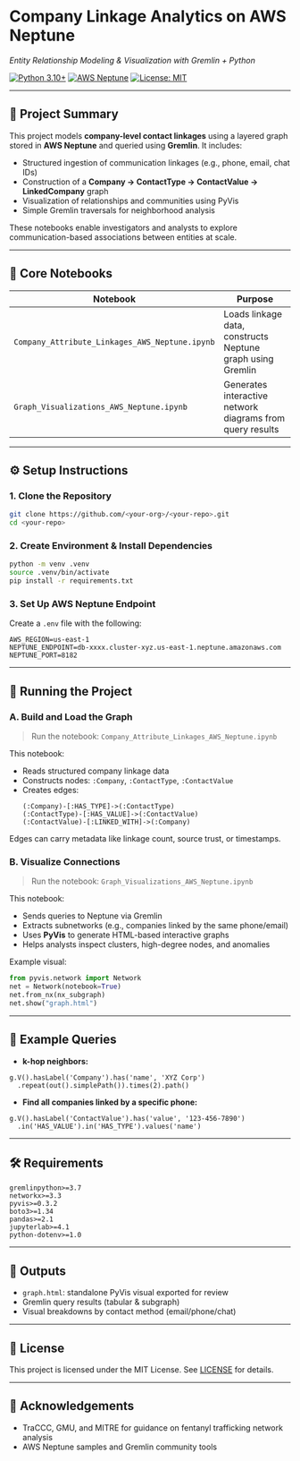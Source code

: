 # Company Linkage Analytics on AWS Neptune  
_Entity Relationship Modeling & Visualization with Gremlin + Python_

[![Python 3.10+](https://img.shields.io/badge/python-3.10%2B-blue)](https://www.python.org/downloads/release/python-3100/)
[![AWS Neptune](https://img.shields.io/badge/AWS-Neptune-green)](https://aws.amazon.com/neptune/)
[![License: MIT](https://img.shields.io/badge/License-MIT-blue.svg)](LICENSE)

---

## 📌 Project Summary

This project models **company-level contact linkages** using a layered graph stored in **AWS Neptune** and queried using **Gremlin**. It includes:

- Structured ingestion of communication linkages (e.g., phone, email, chat IDs)
- Construction of a **Company → ContactType → ContactValue → LinkedCompany** graph
- Visualization of relationships and communities using PyVis
- Simple Gremlin traversals for neighborhood analysis

These notebooks enable investigators and analysts to explore communication-based associations between entities at scale.

---

## 🧠 Core Notebooks

| Notebook | Purpose |
|----------|---------|
| `Company_Attribute_Linkages_AWS_Neptune.ipynb` | Loads linkage data, constructs Neptune graph using Gremlin |
| `Graph_Visualizations_AWS_Neptune.ipynb`      | Generates interactive network diagrams from query results |

---

## ⚙️ Setup Instructions

### 1. Clone the Repository

```bash
git clone https://github.com/<your-org>/<your-repo>.git
cd <your-repo>
```

### 2. Create Environment & Install Dependencies

```bash
python -m venv .venv
source .venv/bin/activate
pip install -r requirements.txt
```

### 3. Set Up AWS Neptune Endpoint

Create a `.env` file with the following:

```env
AWS_REGION=us-east-1
NEPTUNE_ENDPOINT=db-xxxx.cluster-xyz.us-east-1.neptune.amazonaws.com
NEPTUNE_PORT=8182
```

---

## 🚀 Running the Project

### A. Build and Load the Graph

> Run the notebook: `Company_Attribute_Linkages_AWS_Neptune.ipynb`

This notebook:
- Reads structured company linkage data
- Constructs nodes: `:Company`, `:ContactType`, `:ContactValue`
- Creates edges:
  ```
  (:Company)-[:HAS_TYPE]->(:ContactType)
  (:ContactType)-[:HAS_VALUE]->(:ContactValue)
  (:ContactValue)-[:LINKED_WITH]->(:Company)
  ```

Edges can carry metadata like linkage count, source trust, or timestamps.

### B. Visualize Connections

> Run the notebook: `Graph_Visualizations_AWS_Neptune.ipynb`

This notebook:
- Sends queries to Neptune via Gremlin
- Extracts subnetworks (e.g., companies linked by the same phone/email)
- Uses **PyVis** to generate HTML-based interactive graphs
- Helps analysts inspect clusters, high-degree nodes, and anomalies

Example visual:
```python
from pyvis.network import Network
net = Network(notebook=True)
net.from_nx(nx_subgraph)
net.show("graph.html")
```

---

## 🧪 Example Queries

- **k-hop neighbors:**
```gremlin
g.V().hasLabel('Company').has('name', 'XYZ Corp')
  .repeat(out().simplePath()).times(2).path()
```

- **Find all companies linked by a specific phone:**
```gremlin
g.V().hasLabel('ContactValue').has('value', '123-456-7890')
  .in('HAS_VALUE').in('HAS_TYPE').values('name')
```

---

## 🛠️ Requirements

```
gremlinpython>=3.7
networkx>=3.3
pyvis>=0.3.2
boto3>=1.34
pandas>=2.1
jupyterlab>=4.1
python-dotenv>=1.0
```

---

## 🧩 Outputs

- `graph.html`: standalone PyVis visual exported for review  
- Gremlin query results (tabular & subgraph)  
- Visual breakdowns by contact method (email/phone/chat)

---

## 📜 License

This project is licensed under the MIT License. See [LICENSE](LICENSE) for details.

---

## 🙏 Acknowledgements

- TraCCC, GMU, and MITRE for guidance on fentanyl trafficking network analysis  
- AWS Neptune samples and Gremlin community tools